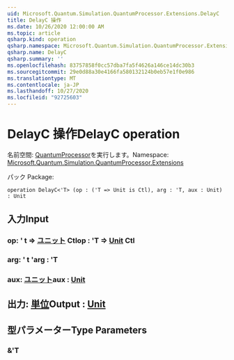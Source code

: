 ```yaml
---
uid: Microsoft.Quantum.Simulation.QuantumProcessor.Extensions.DelayC
title: DelayC 操作
ms.date: 10/26/2020 12:00:00 AM
ms.topic: article
qsharp.kind: operation
qsharp.namespace: Microsoft.Quantum.Simulation.QuantumProcessor.Extensions
qsharp.name: DelayC
qsharp.summary: ''
ms.openlocfilehash: 83757858f0cc57dba7fa5f4626a146ce14dc30b3
ms.sourcegitcommit: 29e0d88a30e4166fa580132124b0eb57e1f0e986
ms.translationtype: MT
ms.contentlocale: ja-JP
ms.lasthandoff: 10/27/2020
ms.locfileid: "92725603"
---
```

# <a name="delayc-operation"></a><span data-ttu-id="73464-102">DelayC 操作</span><span class="sxs-lookup"><span data-stu-id="73464-102">DelayC operation</span></span>

<span data-ttu-id="73464-103">名前空間: [QuantumProcessor](xref:Microsoft.Quantum.Simulation.QuantumProcessor.Extensions)を実行します。</span><span class="sxs-lookup"><span data-stu-id="73464-103">Namespace: [Microsoft.Quantum.Simulation.QuantumProcessor.Extensions](xref:Microsoft.Quantum.Simulation.QuantumProcessor.Extensions)</span></span>

<span data-ttu-id="73464-104">パック [](https://nuget.org/packages/)</span><span class="sxs-lookup"><span data-stu-id="73464-104">Package: [](https://nuget.org/packages/)</span></span>




```qsharp
operation DelayC<'T> (op : ('T => Unit is Ctl), arg : 'T, aux : Unit) : Unit
```


## <a name="input"></a><span data-ttu-id="73464-105">入力</span><span class="sxs-lookup"><span data-stu-id="73464-105">Input</span></span>

### <a name="op--t--unit-ctl"></a><span data-ttu-id="73464-106">op: ' t => [ユニット](xref:microsoft.quantum.lang-ref.unit) Ctl</span><span class="sxs-lookup"><span data-stu-id="73464-106">op : 'T => [Unit](xref:microsoft.quantum.lang-ref.unit) Ctl</span></span>




### <a name="arg--t"></a><span data-ttu-id="73464-107">arg: ' t '</span><span class="sxs-lookup"><span data-stu-id="73464-107">arg : 'T</span></span>




### <a name="aux--unit"></a><span data-ttu-id="73464-108">aux: [ユニット](xref:microsoft.quantum.lang-ref.unit)</span><span class="sxs-lookup"><span data-stu-id="73464-108">aux : [Unit](xref:microsoft.quantum.lang-ref.unit)</span></span>





## <a name="output--unit"></a><span data-ttu-id="73464-109">出力: [単位](xref:microsoft.quantum.lang-ref.unit)</span><span class="sxs-lookup"><span data-stu-id="73464-109">Output : [Unit](xref:microsoft.quantum.lang-ref.unit)</span></span>



## <a name="type-parameters"></a><span data-ttu-id="73464-110">型パラメーター</span><span class="sxs-lookup"><span data-stu-id="73464-110">Type Parameters</span></span>

### <a name="t"></a><span data-ttu-id="73464-111">&</span><span class="sxs-lookup"><span data-stu-id="73464-111">'T</span></span>

